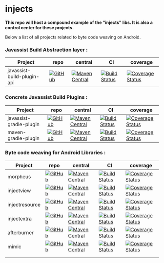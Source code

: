 injects
=======

**This repo will host a compound example of the "injects" libs. It is also a control center for these projects.**

Below a list of all projects related to byte code weaving on Android.

### Javassist Build Abstraction layer : 

| Project  | repo                                                                                                                       | central                                                                                                                                                                                                                                  | CI                                                                                                                                  | coverage                                                                                                                                           |
|----------|----------------------------------------------------------------------------------------------------------------------------|------------------------------------------------------------------------------------------------------------------------------------------------------------------------------------------------------------------------------------------|-------------------------------------------------------------------------------------------------------------------------------------|----------------------------------------------------------------------------------------------------------------------------------------------------|
| javassist-build-plugin-api | [![GitHub](http://www.rarst.net/slides/caching/pictures/github-64-black.png)](https://github.com/stephanenicolas/javassist) | [![Maven Central](https://maven-badges.herokuapp.com/maven-central/com.github.stephanenicolas.javassist/javassist-build-plugin-api/badge.svg)](https://maven-badges.herokuapp.com/maven-central/com.github.stephanenicolas.javassist/javassist-build-plugin-api) | [![Build Status](https://travis-ci.org/stephanenicolas/javassist.svg?branch=master)](https://travis-ci.org/stephanenicolas/javassist) | [![Coverage Status](https://img.shields.io/coveralls/stephanenicolas/javassist.svg)](https://coveralls.io/r/stephanenicolas/javassist?branch=master) |

### Concrete Javassist Build Plugins : 

| Project  | repo                                                                                                                       | central                                                                                                                                                                                                                                  | CI                                                                                                                                  | coverage                                                                                                                                           |
|----------|----------------------------------------------------------------------------------------------------------------------------|------------------------------------------------------------------------------------------------------------------------------------------------------------------------------------------------------------------------------------------|-------------------------------------------------------------------------------------------------------------------------------------|----------------------------------------------------------------------------------------------------------------------------------------------------|
| javassist-gradle-plugin | [![GitHub](http://www.rarst.net/slides/caching/pictures/github-64-black.png)](https://github.com/darylteo/javassist-gradle-plugin) | [![Maven Central](https://maven-badges.herokuapp.com/maven-central/com.github.darylteo.gradle/javassist-gradle-plugin/badge.svg)](https://maven-badges.herokuapp.com/maven-central/com.github.darylteo.gradle/javassist-gradle-plugin) | [![Build Status](https://travis-ci.org/darylteo/gradle.svg?branch=master)](https://travis-ci.org/darylteo/gradle) | [![Coverage Status](https://img.shields.io/coveralls/darylteo/gradle.svg)](https://coveralls.io/r/darylteo/gradle?branch=master) |
| maven-gradle-plugin | [![GitHub](http://www.rarst.net/slides/caching/pictures/github-64-black.png)](https://github.com/icon-Systemhaus-GmbH/javassist-maven-plugin) | [![Maven Central](https://maven-badges.herokuapp.com/maven-central/de.icongmbh.oss.maven.plugins/javassist-maven-plugin/badge.svg)](https://maven-badges.herokuapp.com/maven-central/de.icongmbh.oss.maven.plugins/javassist-maven-plugin) | [![Build Status](https://travis-ci.org/icon-Systemhaus-GmbH/javassist-maven-plugin.svg?branch=master)](https://travis-ci.org/icon-Systemhaus-GmbH/javassist-maven-plugin) | [![Coverage Status](https://img.shields.io/coveralls/icon-Systemhaus-GmbH/javassist-maven-plugin.svg)](https://coveralls.io/r/icon-Systemhaus-GmbH/javassist-maven-plugin?branch=master) |

### Byte code weaving for Android Libraries : 

| Project  | repo                                                                                                                       | central                                                                                                                                                                                                                                  | CI                                                                                                                                  | coverage                                                                                                                                           |
|----------|----------------------------------------------------------------------------------------------------------------------------|------------------------------------------------------------------------------------------------------------------------------------------------------------------------------------------------------------------------------------------|-------------------------------------------------------------------------------------------------------------------------------------|----------------------------------------------------------------------------------------------------------------------------------------------------|
| morpheus | [![GitHub](http://www.rarst.net/slides/caching/pictures/github-64-black.png)](https://github.com/stephanenicolas/morpheus) | [![Maven Central](https://maven-badges.herokuapp.com/maven-central/com.github.stephanenicolas.morpheus/morpheus-plugin/badge.svg)](https://maven-badges.herokuapp.com/maven-central/com.github.stephanenicolas.morpheus/morpheus-plugin) | [![Build Status](https://travis-ci.org/stephanenicolas/morpheus.svg?branch=master)](https://travis-ci.org/stephanenicolas/morpheus) | [![Coverage Status](https://img.shields.io/coveralls/stephanenicolas/morpheus.svg)](https://coveralls.io/r/stephanenicolas/morpheus?branch=master) |
| injectview | [![GitHub](http://www.rarst.net/slides/caching/pictures/github-64-black.png)](https://github.com/stephanenicolas/injectview) | [![Maven Central](https://maven-badges.herokuapp.com/maven-central/com.github.stephanenicolas.injectview/injectview-plugin/badge.svg)](https://maven-badges.herokuapp.com/maven-central/com.github.stephanenicolas.injectview/injectview-plugin) | [![Build Status](https://travis-ci.org/stephanenicolas/injectview.svg?branch=master)](https://travis-ci.org/stephanenicolas/injectview) | [![Coverage Status](https://img.shields.io/coveralls/stephanenicolas/injectview.svg)](https://coveralls.io/r/stephanenicolas/injectview?branch=master) |
| injectresource | [![GitHub](http://www.rarst.net/slides/caching/pictures/github-64-black.png)](https://github.com/stephanenicolas/injectresource) | [![Maven Central](https://maven-badges.herokuapp.com/maven-central/com.github.stephanenicolas.injectresource/injectresource-plugin/badge.svg)](https://maven-badges.herokuapp.com/maven-central/com.github.stephanenicolas.injectresource/injectresource-plugin) | [![Build Status](https://travis-ci.org/stephanenicolas/injectresource.svg?branch=master)](https://travis-ci.org/stephanenicolas/injectresource) | [![Coverage Status](https://img.shields.io/coveralls/stephanenicolas/injectresource.svg)](https://coveralls.io/r/stephanenicolas/injectresource?branch=master) |
| injectextra | [![GitHub](http://www.rarst.net/slides/caching/pictures/github-64-black.png)](https://github.com/stephanenicolas/injectextra) | [![Maven Central](https://maven-badges.herokuapp.com/maven-central/com.github.stephanenicolas.injectextra/injectextra-plugin/badge.svg)](https://maven-badges.herokuapp.com/maven-central/com.github.stephanenicolas.injectextra/injectextra-plugin) | [![Build Status](https://travis-ci.org/stephanenicolas/injectextra.svg?branch=master)](https://travis-ci.org/stephanenicolas/injectextra) | [![Coverage Status](https://img.shields.io/coveralls/stephanenicolas/injectextra.svg)](https://coveralls.io/r/stephanenicolas/injectextra?branch=master) |
| afterburner | [![GitHub](http://www.rarst.net/slides/caching/pictures/github-64-black.png)](https://github.com/stephanenicolas/afterburner) | [![Maven Central](https://maven-badges.herokuapp.com/maven-central/com.github.stephanenicolas.afterburner/afterburner-library/badge.svg)](https://maven-badges.herokuapp.com/maven-central/com.github.stephanenicolas.afterburner/afterburner-library) | [![Build Status](https://travis-ci.org/stephanenicolas/afterburner.svg?branch=master)](https://travis-ci.org/stephanenicolas/afterburner) | [![Coverage Status](https://img.shields.io/coveralls/stephanenicolas/afterburner.svg)](https://coveralls.io/r/stephanenicolas/afterburner?branch=master) |
| mimic | [![GitHub](http://www.rarst.net/slides/caching/pictures/github-64-black.png)](https://github.com/stephanenicolas/mimic) | [![Maven Central](https://maven-badges.herokuapp.com/maven-central/com.github.stephanenicolas.mimic/mimic-library/badge.svg)](https://maven-badges.herokuapp.com/maven-central/com.github.stephanenicolas.mimic/mimic-library) | [![Build Status](https://travis-ci.org/stephanenicolas/mimic.svg?branch=master)](https://travis-ci.org/stephanenicolas/mimic) | [![Coverage Status](https://img.shields.io/coveralls/stephanenicolas/mimic.svg)](https://coveralls.io/r/stephanenicolas/mimic?branch=master) |
|          |                                                                                                                            |                                                                                                                                                                                                                                          |                                                                                                                                     |                                                                                                                                                    |
|          |                                                                                                                            |                                                                                                                                                                                                                                          |                                                                                                                                     |                                                                                                                                                    |
